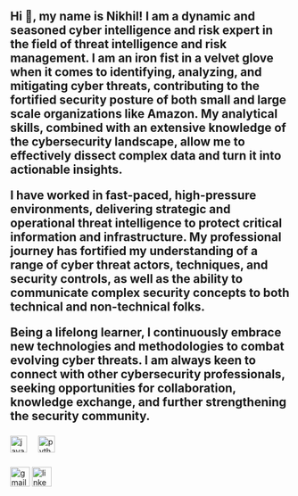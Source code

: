 <h2 align="left">

Hi 👋, my name is Nikhil! I am a dynamic and seasoned cyber intelligence and risk expert in the field of threat intelligence and risk management. I am an iron fist in a velvet glove when it comes to identifying, analyzing, and mitigating cyber threats, contributing to the fortified security posture of both small and large scale organizations like Amazon. My analytical skills, combined with an extensive knowledge of the cybersecurity landscape, allow me to effectively dissect complex data and turn it into actionable insights.

I have worked in fast-paced, high-pressure environments, delivering strategic and operational threat intelligence to protect critical information and infrastructure. My professional journey has fortified my understanding of a range of cyber threat actors, techniques, and security controls, as well as the ability to communicate complex security concepts to both technical and non-technical folks.

Being a lifelong learner, I continuously embrace new technologies and methodologies to combat evolving cyber threats. I am always keen to connect with other cybersecurity professionals, seeking opportunities for collaboration, knowledge exchange, and further strengthening the security community.

</h2>

###

<div align="left">
  <img src="https://cdn.jsdelivr.net/gh/devicons/devicon/icons/javascript/javascript-original.svg" height="30" alt="javascript logo"  />
  <img width="12" />
  <img src="https://cdn.jsdelivr.net/gh/devicons/devicon/icons/python/python-original.svg" height="30" alt="python logo"  />
  <img width="12" />
</div>

###

<div align="left">
  <img src="https://img.shields.io/static/v1?message=Gmail&logo=gmail&label=&color=D14836&logoColor=white&labelColor=&style=for-the-badge" height="35" alt="gmail logo"  />
  <img src="https://img.shields.io/static/v1?message=LinkedIn&logo=linkedin&label=&color=0077B5&logoColor=white&labelColor=&style=for-the-badge" height="35" alt="linkedin logo"  />
</div>

###

<!---
nikmags/nikmags is a ✨ special ✨ repository because its `README.md` (this file) appears on your GitHub profile.
You can click the Preview link to take a look at your changes.
--->
